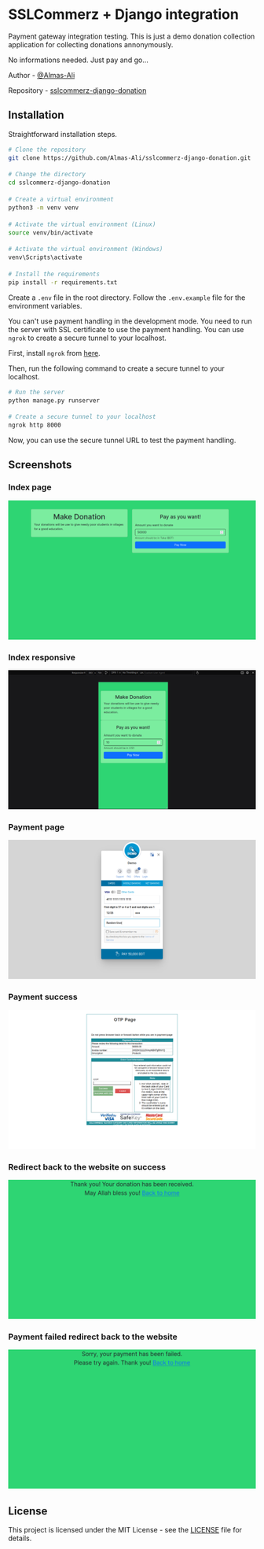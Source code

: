 # SSLCommerz + Django integration

Payment gateway integration testing. This is just a demo donation collection application for collecting donations annonymously.

No informations needed. Just pay and go...

Author - [@Almas-Ali](https://github.com/Almas-Ali)

Repository - [sslcommerz-django-donation](https://github.com/Almas-Ali/sslcommerz-django-donation)

## Installation

Straightforward installation steps.

```bash
# Clone the repository
git clone https://github.com/Almas-Ali/sslcommerz-django-donation.git

# Change the directory
cd sslcommerz-django-donation

# Create a virtual environment
python3 -m venv venv

# Activate the virtual environment (Linux)
source venv/bin/activate

# Activate the virtual environment (Windows)
venv\Scripts\activate

# Install the requirements
pip install -r requirements.txt
```

Create a `.env` file in the root directory. Follow the `.env.example` file for the environment variables.

You can't use payment handling in the development mode. You need to run the server with SSL certificate to use the payment handling. You can use `ngrok` to create a secure tunnel to your localhost.

First, install `ngrok` from [here](https://ngrok.com/download).

Then, run the following command to create a secure tunnel to your localhost.

```bash
# Run the server
python manage.py runserver

# Create a secure tunnel to your localhost
ngrok http 8000
```

Now, you can use the secure tunnel URL to test the payment handling.

## Screenshots

### Index page

![Index page](screenshots/index.png "Index page")

### Index responsive

![Index responsive](screenshots/index-responsive.png "Index responsive")

### Payment page

![Payment page](screenshots/payment-mode.png "Payment page")

### Payment success

![Payment success invoice](screenshots/payment-success-invoice.png "Payment success invoice")

### Redirect back to the website on success

![Redirect back](screenshots/redirect-back-success.png "Redirect back")

### Payment failed redirect back to the website

![Payment failed](screenshots/payment-failed.png "Payment failed")

## License

This project is licensed under the MIT License - see the [LICENSE](LICENSE) file for details.
